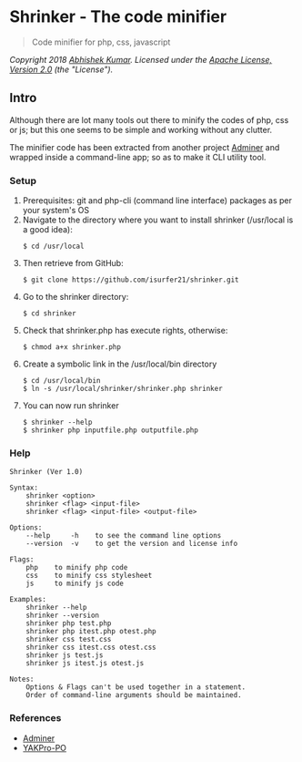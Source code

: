 # Shrinker - The code minifier
> Code minifier for php, css, javascript

*Copyright 2018 [Abhishek Kumar](https://github.com/isurfer21). Licensed under the [Apache License, Version 2.0](http://www.apache.org/licenses/LICENSE-2.0) (the "License").*

## Intro
Although there are lot many tools out there to minify the codes of php, css or js; but this one seems to be simple and working without any clutter.

The minifier code has been extracted from another project [Adminer](https://github.com/vrana/adminer) and wrapped inside a command-line app; so as to make it CLI utility tool.

### Setup
1. Prerequisites: git and php-cli (command line interface) packages as per your system's OS
2. Navigate to the directory where you want to install shrinker (/usr/local is a good idea): 
   ```
   $ cd /usr/local 
   ```
3. Then retrieve from GitHub: 
   ```
   $ git clone https://github.com/isurfer21/shrinker.git
   ```
4. Go to the shrinker directory: 
   ```
   $ cd shrinker 
   ```
5. Check that shrinker.php has execute rights, otherwise:
   ```
   $ chmod a+x shrinker.php 
   ```
6. Create a symbolic link in the /usr/local/bin directory
   ```
   $ cd /usr/local/bin 
   $ ln -s /usr/local/shrinker/shrinker.php shrinker 
   ```
7. You can now run shrinker 
   ```
   $ shrinker --help 
   $ shrinker php inputfile.php outputfile.php
   ```

### Help
```
Shrinker (Ver 1.0)

Syntax:
    shrinker <option>
    shrinker <flag> <input-file>
    shrinker <flag> <input-file> <output-file>

Options:
    --help     -h    to see the command line options
    --version  -v    to get the version and license info

Flags:
    php    to minify php code
    css    to minify css stylesheet
    js     to minify js code

Examples:
    shrinker --help
    shrinker --version
    shrinker php test.php
    shrinker php itest.php otest.php
    shrinker css test.css
    shrinker css itest.css otest.css
    shrinker js test.js
    shrinker js itest.js otest.js

Notes:
    Options & Flags can't be used together in a statement.
    Order of command-line arguments should be maintained.

```

### References
 - [Adminer](https://github.com/vrana/adminer)
 - [YAKPro-PO](https://github.com/pk-fr/yakpro-po)